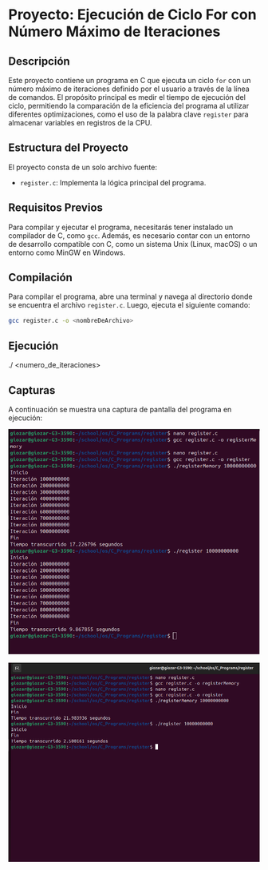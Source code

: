 # Proyecto: Ejecución de Ciclo For con Número Máximo de Iteraciones

## Descripción

Este proyecto contiene un programa en C que ejecuta un ciclo `for` con un número máximo de iteraciones definido por el usuario a través de la línea de comandos. El propósito principal es medir el tiempo de ejecución del ciclo, permitiendo la comparación de la eficiencia del programa al utilizar diferentes optimizaciones, como el uso de la palabra clave `register` para almacenar variables en registros de la CPU.

## Estructura del Proyecto

El proyecto consta de un solo archivo fuente:

- `register.c`: Implementa la lógica principal del programa.

## Requisitos Previos

Para compilar y ejecutar el programa, necesitarás tener instalado un compilador de C, como `gcc`. Además, es necesario contar con un entorno de desarrollo compatible con C, como un sistema Unix (Linux, macOS) o un entorno como MinGW en Windows.

## Compilación

Para compilar el programa, abre una terminal y navega al directorio donde se encuentra el archivo `register.c`. Luego, ejecuta el siguiente comando:

```bash
gcc register.c -o <nombreDeArchivo>
```
## Ejecución
./<nombreDeArchivo> <numero_de_iteraciones>

## Capturas
A continuación se muestra una captura de pantalla del programa en ejecución:

  ![Captura de Ejecución con mensajes](images/captura1.png)

  ![Captura de Ejecución sin mensajes](images/captura2.png)
